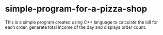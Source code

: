 # simple-program-for-a-pizza-shop
This is a simple program created using C++ language to calculate the bill for each order, generate total income of the day and displays order count.
